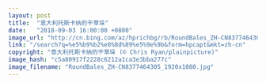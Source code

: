 ```yaml
---
layout: post
title:  "意大利托斯卡纳的干草垛"
date:   "2018-09-03 16:00:00 +0800"
image_url: "http://cn.bing.com/az/hprichbg/rb/RoundBales_ZH-CN8377464305_1920x1080.jpg"
link: "/search?q=%e5%b9%b2%e8%8d%89%e5%9e%9b&form=hpcapt&mkt=zh-cn"
copyright: "意大利托斯卡纳的干草垛 (© Chris Ryan/plainpicture)"
image_hash: "c5a80917f2228c6212a1ca3e3bba277c"
image_filename: "RoundBales_ZH-CN8377464305_1920x1080.jpg"
---
```

